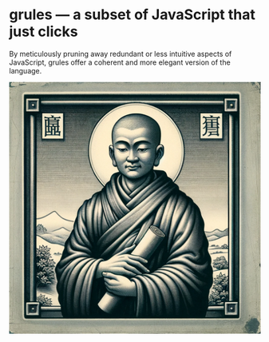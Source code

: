 # grules — a subset of JavaScript that just clicks

By meticulously pruning away redundant or less intuitive aspects of JavaScript, grules offer a coherent and more elegant version of the language.

![grules.png](./grules.png)

